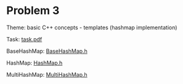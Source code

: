 # Problem 3
Theme: basic C++ concepts - templates (hashmap implementation)

Task: [task.pdf](./task.pdf)

BaseHashMap: [BaseHashMap.h](./problem-3/BaseHashMap.h)

HashMap: [HashMap.h](./problem-3/HashMap.h)

MultiHashMap: [MultiHashMap.h](./problem-3/MultiHashMap.h)
